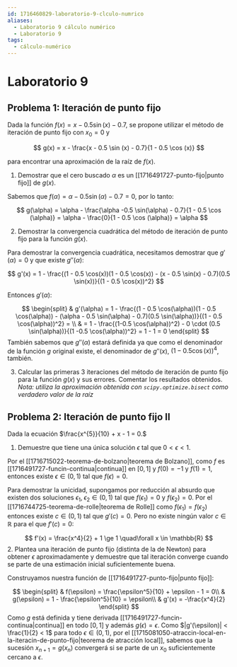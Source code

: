 ```yaml
---
id: 1716460829-laboratorio-9-clculo-numrico
aliases:
  - Laboratorio 9 cálculo numérico
  - Laboratorio 9
tags:
  - cálculo-numérico
---
```


# Laboratorio 9

## Problema 1: Iteración de punto fijo

Dada la función $f(x) = x - 0.5 \sin (x) - 0.7$, se propone utilizar el método de iteración de punto fijo con $x_{0}=0$ y 

$$
g(x) = x - \frac{x - 0.5 \sin (x) - 0.7}{1 - 0.5 \cos (x)}
$$

para encontrar una aproximación de la raíz de $f(x)$.

1. Demostrar que el cero buscado $\alpha$ es un [[1716491727-punto-fijo|punto fijo]] de $g(x)$.

Sabemos que $f(\alpha) = \alpha - 0.5 \sin(\alpha) - 0.7 = 0$, por lo tanto:

$$
g(\alpha) = \alpha - \frac{\alpha -0.5 \sin(\alpha) - 0.7}{1 - 0.5 \cos (\alpha)} = \alpha  - \frac{0}{1 - 0.5 \cos (\alpha)} = \alpha
$$

2. Demostrar la convergencia cuadrática del método de iteración de punto fijo para la función $g(x)$.

Para demostrar la convergencia cuadrática, necesitamos demostrar que $g'(\alpha) = 0$ y que existe $g''(\alpha)$:

$$
g'(x) = 1 - \frac{(1 - 0.5 \cos(x))(1 - 0.5 \cos(x)) - (x - 0.5 \sin(x) - 0.7)(0.5 \sin(x))}{(1 - 0.5 \cos(x))^2}
$$

Entonces $g'(\alpha)$:

$$
\begin{split}
    & g'(\alpha) = 1 - \frac{(1 - 0.5 \cos(\alpha))(1 - 0.5 \cos(\alpha)) - (\alpha - 0.5 \sin(\alpha) - 0.7)(0.5 \sin(\alpha))}{(1 - 0.5 \cos(\alpha))^2} = \\
    & = 1 - \frac{(1-0.5 \cos(\alpha))^2) - 0 \cdot (0.5 \sin(\alpha))}{(1 -0.5 \cos(\alpha))^2} = 1 - 1 = 0
\end{split}
$$
También sabemos que $g''(\alpha)$ estará definida ya que como el denominador de la función $g$ original existe, el denominador de $g''(x)$, $(1 - 0.5 \cos(x))^4$, también.

3. Calcular las primeras 3 iteraciones del método de iteración de punto fijo para la función $g(x)$ y sus errores. Comentar los resultados obtenidos. *Nota: utiliza la aproximación obtenida con `scipy.optimize.bisect` como verdadero valor de la raíz*

## Problema 2: Iteración de punto fijo II

Dada la ecuación $\frac{x^{5}}{10} + x - 1 = 0.$

1. Demuestre que tiene una única solución $\epsilon$ tal que $0 < \epsilon < 1$.

Por el [[1716715022-teorema-de-bolzano|teorema de Bolzano]], como $f$ es [[1716491727-funcin-continua|continua]] en $[0,1]$ y $f(0) = -1$ y $f(1)=1$, entonces existe $\epsilon \in (0,1)$ tal que $f(\epsilon)=0$.

Para demostrar la unicidad, supongamos por reducción al absurdo que existen dos soluciones $\epsilon_1, \; \epsilon_2 \in (0,1)$ tal que $f(\epsilon_1) = 0$ y $f(\epsilon_2) = 0$. Por el [[1716744725-teorema-de-rolle|teorema de Rolle]] como $f(\epsilon_1) = f(\epsilon_2)$ entonces existe $c \in (0,1)$ tal que $g'(c) = 0$. Pero no existe ningún valor $c \in \mathbb{R}$ para el que $f'(c) = 0$:

$$
f'(x) = \frac{x^4}{2} + 1 \ge 1 \quad\forall x \in \mathbb{R}
$$
2. Plantea una iteración de punto fijo (distinta de la de Newton) para obtener $\epsilon$ aproximadamente y demuestre que tal iteración converge cuando se parte de una estimación inicial suficientemente buena.

Construyamos nuestra función de [[1716491727-punto-fijo|punto fijo]]:

$$
\begin{split}
	& f(\epsilon) = \frac{\epsilon^5}{10} + \epsilon - 1 = 0\\
	& g(\epsilon) = 1 - \frac{\epsilon^5}{10} = \epsilon\\
	& g'(x) = -\frac{x^4}{2}
\end{split}
$$
Como $g$ está definida y tiene derivada [[1716491727-funcin-continua|continua]] en todo $[0,1]$ y además $g(\epsilon) = \epsilon$. Como $|g'(\epsilon)| < \frac{1}{2} < 1$ para todo $\epsilon \in (0,1)$, por el [[1715081050-atraccin-local-en-la-iteracin-de-punto-fijo|teorema de atracción local]], sabemos que la sucesión $x_{n+1}=g(x_n)$ convergerá si se parte de un $x_0$ suficientemente cercano a $\epsilon$.
